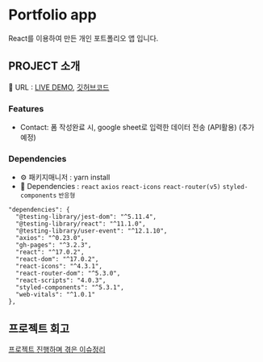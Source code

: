 # Portfolio app

React를 이용하여 만든 개인 포트폴리오 앱 입니다.

## PROJECT 소개

🔗 URL : [LIVE DEMO](https://sukyoungshin.github.io/githubpage/), [깃허브코드](https://github.com/sukyoungshin/githubpage)

### Features
- Contact: 폼 작성완료 시, google sheet로 입력한 데이터 전송 (API활용)
(추가 예정)


### Dependencies

- ⚙ 패키지매니저 : yarn install
- 🔨 Dependencies : `react` `axios` `react-icons` `react-router(v5)` `styled-components` `반응형`

```
"dependencies": {
  "@testing-library/jest-dom": "^5.11.4",
  "@testing-library/react": "^11.1.0",
  "@testing-library/user-event": "^12.1.10",
  "axios": "^0.23.0",
  "gh-pages": "^3.2.3",
  "react": "^17.0.2",
  "react-dom": "^17.0.2",
  "react-icons": "^4.3.1",
  "react-router-dom": "^5.3.0",
  "react-scripts": "4.0.3",
  "styled-components": "^5.3.1",
  "web-vitals": "^1.0.1"
},
```

## 프로젝트 회고

[프로젝트 진행하며 겪은 이슈정리](https://github.com/sukyoungshin/TIL/blob/main/Note/portfolio.md)
